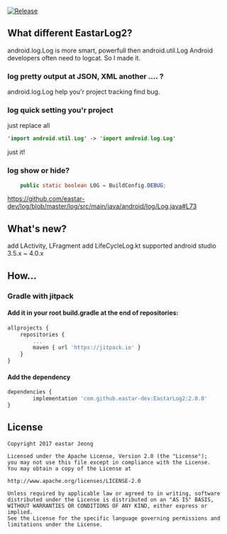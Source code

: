 [![Release](https://jitpack.io/v/eastar-dev/EastarLog2.svg)](https://jitpack.io/#eastar-dev/EastarLog2)

## What different EastarLog2?

android.log.Log is more smart, powerfull then android.util.Log
Android developers often need to logcat.
So I made it.

### log pretty output at JSON, XML another .... ?
android.log.Log help you'r project tracking find bug.

### log quick setting you'r project
just replace all 
```kotlin
'import android.util.Log' -> 'import android.log.Log'
```
just it!


### log show or hide?
```java
	public static boolean LOG = BuildConfig.DEBUG;
```
https://github.com/eastar-dev/log/blob/master/log/src/main/java/android/log/Log.java#L73



## What's new?
add LActivity, LFragment
add LifeCycleLog.kt
supported android studio 3.5.x ~ 4.0.x



## How...

### Gradle with jitpack

#### Add it in your root build.gradle at the end of repositories:
```javascript
allprojects {
	repositories {
		...
		maven { url 'https://jitpack.io' }
	}
}
```
#### Add the dependency
```javascript
dependencies {
        implementation 'com.github.eastar-dev:EastarLog2:2.0.0'
}
```

## License 
 ```code
Copyright 2017 eastar Jeong

Licensed under the Apache License, Version 2.0 (the "License");
you may not use this file except in compliance with the License.
You may obtain a copy of the License at

http://www.apache.org/licenses/LICENSE-2.0

Unless required by applicable law or agreed to in writing, software
distributed under the License is distributed on an "AS IS" BASIS,
WITHOUT WARRANTIES OR CONDITIONS OF ANY KIND, either express or implied.
See the License for the specific language governing permissions and
limitations under the License.
```
